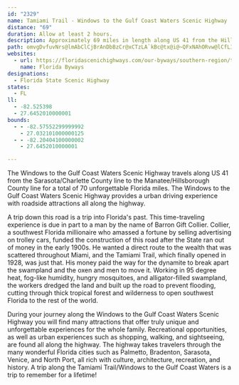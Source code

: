```yaml
---
id: "2329"
name: Tamiami Trail - Windows to the Gulf Coast Waters Scenic Highway
distance: "69"
duration: Allow at least 2 hours.
description: Approximately 69 miles in length along US 41 from the Hillsborough/Manatee County line to the Sarasota/Charlotte County line.
path: omvgDvfuvNrs@lmAbClCjBrAnDbBzCr@xCTzLA`kBc@tx@i@~QFxNAhORvw@lCfLIfh@NlETdGp@hFdAzDdAdGtBdClAxHxEpFpExFjGrD|EhB|ChO|[bGxLrBxCrAzApB~AjDjB~L`ErUbJjAp@tAlAhAfBvFfNdArAdBrAlAh@vB`@vFVrb@@n@S|F]vI{AnCq@fMyDfKuDdN_EfHaAvGYlD?jDPhIz@f]fIhHlB|Ed@|GD|u@KtYSjz@JrGWhFEbc@HdUhAlAEjF{@xAGbFFvQ@n_@G~[YdPXp@DlA`@lAv@nA`Bj@dBRpBF~YKpd@b@CTKx@?rpARrqDTxHE|De@tBm@~C}ANJnPaITMHYtAs@fw@}_@|UaOzFaDlBk@xJ{AtDqAb\oOtIeDh@B`Ck@tEsAfa@_KpE}@fl@kOftB{g@lDw@nCOhr@EdEYfMEbS?`NFhAG~@Yd@_@^m@|@sCvAkD~CeFfFuFfGaDdFgAjD]`@Qj@u@Ty@HqB?m\[aGo@eDoA_EQyALo@|@yAdGqBPSzD_A`AMbCId}@MbkAzBTNjYl@zf@LfIPpa@?f_@RjQE~V_@|PXxEY|CgA`C_Blu@cp@jOaO`_@w[rJgFhKaFtPsIpD_CrB{ApEsExAsBjDaGlCeDtV}Yh[}]bFmEtDmBrGuBjw@wUdCo@fBUpF]baAHrs@ShRe@`Ew@zdBqs@tx@}VzTqJthAkn@`Aq@jEgE~MaO`FkDpEaBvPcElAe@rZiOpj@}ZzFwCtBg@rC]`IGfRJdPEpCYfCk@dF_Cf[eSbDgBt]uT~AyAhAwAjAuBfAyC~BoN|IwYjCkEbCaCrBsAbAk@fEgApCYzq@F|CKdEo@bDkArBmAlp@yg@fBqAfCiA~Bk@`Fe@~IPvOt@vBAxAShDeAnDwBzEiDbh@e\loAoy@bBsAbDqD`BiDtAyFXgCF_CDqc@\ul@CmuAJm^XyzHH{EVsE~@aIhAyGrBmI`BcFvB}EtVgd@nBgEnAyDp@eDl@wENcDBgDSyFs@}F_AwD}@sCaBuDuZsn@uAuEq@mDg@sEGeBC{EL{FnPilF\uD|BmRpC_Tx@kE`_Au{Dj@kBbAyBbDaF
websites:
  - url: https://floridascenichighways.com/our-byways/southern-region/tamiami-trail-windows-gulf-coast-waters-scenic-highway/
    name: Florida Byways
designations:
  - Florida State Scenic Highway
states:
  - FL
ll:
  - -82.525398
  - 27.6452010000001
bounds:
  - - -82.57552299999992
    - 27.032101000000125
  - - -82.20404100000002
    - 27.6452010000001

---
```


The Windows to the Gulf Coast Waters Scenic Highway travels along US 41 from the Sarasota/Charlette County line to the Manatee/Hillsborough County line for a total of 70 unforgettable Florida miles. The Windows to the Gulf Coast Waters Scenic Highway provides a urban driving experience with roadside attractions all along the highway.

A trip down this road is a trip into Florida's past. This time-traveling experience is due in part to a man by the name of Barron Gift Collier. Collier, a southwest Florida millionaire who amassed a fortune by selling advertising on trolley cars, funded the construction of this road after the State ran out of money in the early 1900s. He wanted a direct route to the wealth that was scattered throughout Miami, and the Tamiami Trail, which finally opened in 1928, was just that. His money paid the way for the dynamite to break apart the swampland and the oxen and men to move it. Working in 95 degree heat, fog-like humidity, hungry mosquitoes, and alligator-filled swampland, the workers dredged the land and built up the road to prevent flooding, cutting through thick tropical forest and wilderness to open southwest Florida to the rest of the world.

During your journey along the Windows to the Gulf Coast Waters Scenic Highway you will find many attractions that offer truly unique and unforgettable experiences for the whole family. Recreational opportunities, as well as urban experiences such as shopping, walking, and sightseeing, are found all along the highway. The highway takes travelers through the many wonderful Florida cities such as Palmetto, Bradenton, Sarasota, Venice, and North Port, all rich with culture, architecture, recreation, and history. A trip along the Tamiami Trail/Windows to the Gulf Coast Waters is a trip to remember for a lifetime!
